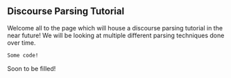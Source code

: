 ## Discourse Parsing Tutorial

Welcome all to the page which will house a discourse parsing tutorial in the near future! We will be looking at multiple different parsing techniques done over time.

```markdown
Some code!
```

Soon to be filled!
